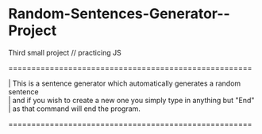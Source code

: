 # Random-Sentences-Generator--Project
Third small project // practicing JS

=====================================================

|  This is a sentence generator which automatically generates a random sentence  
|  and if you wish to create a new one you simply type in anything but "End"  
|  as that command will end the program.  

=====================================================

